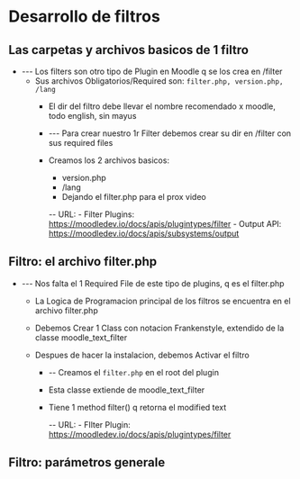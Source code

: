 # Desarrollo de filtros

## Las carpetas y archivos basicos de 1 filtro
- --- Los   filters    son otro tipo de Plugin en Moodle q se los crea en     /filter
  - Sus archivos Obligatorios/Required son:   `filter.php, version.php, /lang`
	- El dir del filtro debe llevar el nombre recomendado x moodle, todo english, sin mayus


	- --- Para crear nuestro 1r    Filter    debemos crear su dir en   /filter    con sus required files
  	- Creamos los 2 archivos basicos:
    	- version.php
    	- /lang
		- Dejando el     filter.php     para el prox video


		-- URL:
			- Filter Plugins:			https://moodledev.io/docs/apis/plugintypes/filter
			- Output API:					https://moodledev.io/docs/apis/subsystems/output







## Filtro: el archivo filter.php
- --- Nos falta el 1    Required File    de este tipo de plugins, q es el filter.php
  - La Logica de Programacion principal de los filtros se encuentra en el archivo    filter.php
  - Debemos Crear 1    Class    con notacion Frankenstyle, extendido de la classe     moodle_text_filter
  - Despues de hacer la instalacion, debemos Activar el filtro


	- -- Creamos el     `filter.php`     en el root del plugin
  	- Esta classe extiende de    moodle_text_filter
  	- Tiene 1 method      filter()     q retorna el modified text


		-- URL:
			- FIlter Plugin:		https://moodledev.io/docs/apis/plugintypes/filter







## Filtro: parámetros generale




















